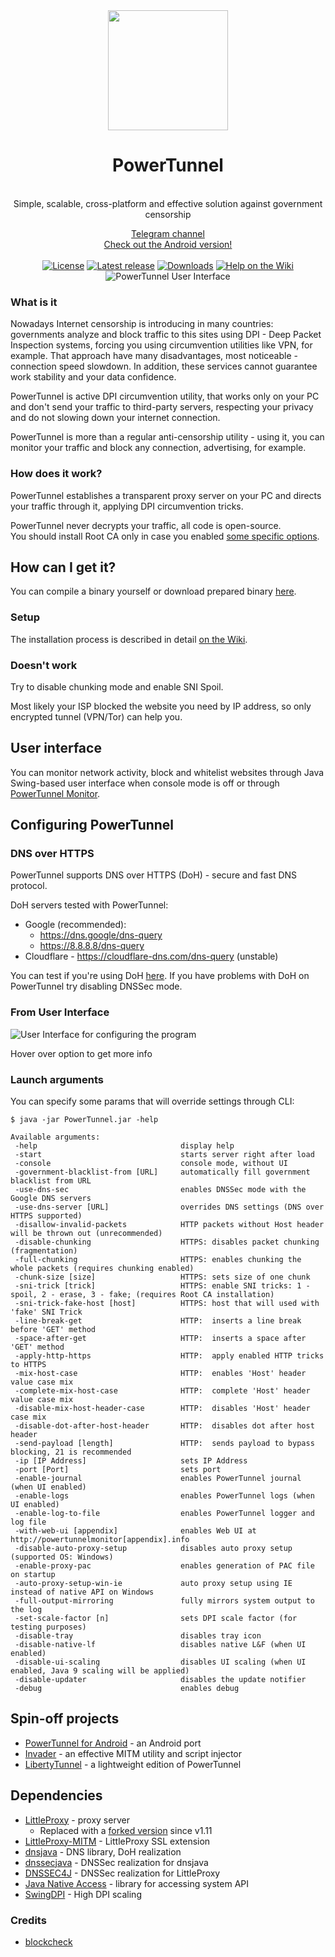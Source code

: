 <div align="center">
<img src="https://raw.githubusercontent.com/krlvm/PowerTunnel/master/images/logo.png" height="192px" width="192px" />
<br><h1>PowerTunnel</h1><br>
Simple, scalable, cross-platform and effective solution against government censorship
<!-- That does not mean the battle is finished -->
<!--<h3><b>Please, read <a href="https://gist.github.com/krlvm/76595f2fec7e23cf5e20f8ccfa43997a">important announcement</a></b></h3>-->

<a href="https://t.me/powertunnel_dpi">Telegram channel</a>
<br>
<a href="https://github.com/krlvm/PowerTunnel-Android">Check out the Android version!<a/>
<br><br>
<a href="https://github.com/krlvm/PowerTunnel/blob/master/LICENSE"><img src="https://img.shields.io/github/license/krlvm/PowerTunnel?style=flat-square" alt="License"/></a>
<a href="https://github.com/krlvm/PowerTunnel/releases/latest"><img src="https://img.shields.io/github/v/release/krlvm/PowerTunnel?style=flat-square" alt="Latest release"/></a>
<a href="https://github.com/krlvm/PowerTunnel/releases"><img src="https://img.shields.io/github/downloads/krlvm/PowerTunnel/total?style=flat-square" alt="Downloads"/></a>
<a href="https://github.com/krlvm/PowerTunnel/wiki"><img src="https://img.shields.io/badge/help-wiki-yellow?style=flat-square" alt="Help on the Wiki"/></a>
<br>
<img src="https://raw.githubusercontent.com/krlvm/PowerTunnel/master/images/ui.png" alt="PowerTunnel User Interface" />
</div>

### What is it
Nowadays Internet censorship is introducing in many countries: governments analyze and block traffic to this sites using DPI - Deep Packet Inspection systems, forcing you using circumvention utilities like VPN, for example. That approach have many disadvantages, most noticeable - connection speed slowdown. In addition, these services cannot guarantee work stability and your data confidence.

PowerTunnel is active DPI circumvention utility, that works only on your PC and don't send your traffic to third-party servers, respecting your privacy and do not slowing down your internet connection.

PowerTunnel is more than a regular anti-censorship utility - using it, you can monitor your traffic and block any connection, advertising, for example.

### How does it work?
PowerTunnel establishes a transparent proxy server on your PC and directs your traffic through it, applying DPI circumvention tricks.

PowerTunnel never decrypts your traffic, all code is open-source.\
You should install Root CA only in case you enabled [some specific options](https://github.com/krlvm/PowerTunnel/wiki/SNI-Tricks).

## How can I get it?
You can compile a binary yourself or download prepared binary [here](https://github.com/krlvm/PowerTunnel/releases).

### Setup
The installation process is described in detail [on the Wiki](https://github.com/krlvm/PowerTunnel/wiki/Installation).

### Doesn't work
Try to disable chunking mode and enable SNI Spoil.

Most likely your ISP blocked the website you need by IP address, so only encrypted tunnel (VPN/Tor) can help you.

## User interface
You can monitor network activity, block and whitelist websites through Java Swing-based user interface when console mode is off or through [PowerTunnel Monitor](https://github.com/krlvm/PowerTunnel/wiki/PowerTunnel-Monitor).

## Configuring PowerTunnel
### DNS over HTTPS
PowerTunnel supports DNS over HTTPS (DoH) - secure and fast DNS protocol.

DoH servers tested with PowerTunnel:
* Google (recommended):
  * https://dns.google/dns-query
  * https://8.8.8.8/dns-query
* Cloudflare - https://cloudflare-dns.com/dns-query (unstable)

You can test if you're using DoH [here](http://www.whatsmydnsserver.com/). If you have problems with DoH on PowerTunnel try disabling DNSSec mode.

### From User Interface
![User Interface for configuring the program](https://raw.githubusercontent.com/krlvm/PowerTunnel/master/images/options.png "User Interface for configuring the program")

Hover over option to get more info
### Launch arguments
You can specify some params that will override settings through CLI:

```
$ java -jar PowerTunnel.jar -help

Available arguments:
 -help                                display help
 -start                               starts server right after load
 -console                             console mode, without UI
 -government-blacklist-from [URL]     automatically fill government blacklist from URL
 -use-dns-sec                         enables DNSSec mode with the Google DNS servers
 -use-dns-server [URL]                overrides DNS settings (DNS over HTTPS supported)
 -disallow-invalid-packets            HTTP packets without Host header will be thrown out (unrecommended)
 -disable-chunking                    HTTPS: disables packet chunking (fragmentation)
 -full-chunking                       HTTPS: enables chunking the whole packets (requires chunking enabled)
 -chunk-size [size]                   HTTPS: sets size of one chunk
 -sni-trick [trick]                   HTTPS: enable SNI tricks: 1 - spoil, 2 - erase, 3 - fake; (requires Root CA installation)
 -sni-trick-fake-host [host]          HTTPS: host that will used with 'fake' SNI Trick
 -line-break-get                      HTTP:  inserts a line break before 'GET' method
 -space-after-get                     HTTP:  inserts a space after 'GET' method
 -apply-http-https                    HTTP:  apply enabled HTTP tricks to HTTPS
 -mix-host-case                       HTTP:  enables 'Host' header value case mix
 -complete-mix-host-case              HTTP:  complete 'Host' header value case mix
 -disable-mix-host-header-case        HTTP:  disables 'Host' header case mix
 -disable-dot-after-host-header       HTTP:  disables dot after host header
 -send-payload [length]               HTTP:  sends payload to bypass blocking, 21 is recommended
 -ip [IP Address]                     sets IP Address
 -port [Port]                         sets port
 -enable-journal                      enables PowerTunnel journal (when UI enabled)
 -enable-logs                         enables PowerTunnel logs (when UI enabled)
 -enable-log-to-file                  enables PowerTunnel logger and log file
 -with-web-ui [appendix]              enables Web UI at http://powertunnelmonitor[appendix].info
 -disable-auto-proxy-setup            disables auto proxy setup (supported OS: Windows)
 -enable-proxy-pac                    enables generation of PAC file on startup
 -auto-proxy-setup-win-ie             auto proxy setup using IE instead of native API on Windows
 -full-output-mirroring               fully mirrors system output to the log
 -set-scale-factor [n]                sets DPI scale factor (for testing purposes)
 -disable-tray                        disables tray icon
 -disable-native-lf                   disables native L&F (when UI enabled)
 -disable-ui-scaling                  disables UI scaling (when UI enabled, Java 9 scaling will be applied)
 -disable-updater                     disables the update notifier
 -debug                               enables debug
```

## Spin-off projects
* [PowerTunnel for Android](https://github.com/krlvm/PowerTunnel-Android) - an Android port
* [Invader](https://github.com/krlvm/Invader) - an effective MITM utility and script injector
* [LibertyTunnel](https://github.com/krlvm/PowerTunnel/tree/libertytunnel) - a lightweight edition of PowerTunnel 

## Dependencies
* [LittleProxy](https://github.com/adamfisk/LittleProxy) - proxy server
  * Replaced with a [forked version](https://github.com/mrog/LittleProxy) since v1.11
* [LittleProxy-MITM](https://github.com/ganskef/LittleProxy-mitm) - LittleProxy SSL extension
* [dnsjava](https://github.com/dnsjava/dnsjava) - DNS library, DoH realization
* [dnssecjava](https://github.com/ibauersachs/dnssecjava) - DNSSec realization for dnsjava
* [DNSSEC4J](https://github.com/adamfisk/DNSSEC4J) - DNSSec realization for LittleProxy
* [Java Native Access](https://github.com/java-native-access/jna) - library for accessing system API
* [SwingDPI](https://github.com/krlvm/SwingDPI) - High DPI scaling

### Credits
* [blockcheck](https://github.com/ValdikSS/blockcheck)